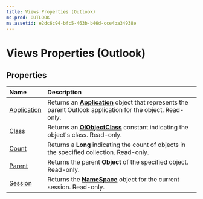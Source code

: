```yaml
---
title: Views Properties (Outlook)
ms.prod: OUTLOOK
ms.assetid: e2dc6c94-bfc5-463b-b46d-cce4ba34938e
---
```



# Views Properties (Outlook)

## Properties



|**Name**|**Description**|
|:-----|:-----|
|[Application](views-application-property-outlook.md)|Returns an  **[Application](application-object-outlook.md)** object that represents the parent Outlook application for the object. Read-only.|
|[Class](views-class-property-outlook.md)|Returns an  **[OlObjectClass](olobjectclass-enumeration-outlook.md)** constant indicating the object's class. Read-only.|
|[Count](views-count-property-outlook.md)|Returns a  **Long** indicating the count of objects in the specified collection. Read-only.|
|[Parent](views-parent-property-outlook.md)|Returns the parent  **Object** of the specified object. Read-only.|
|[Session](views-session-property-outlook.md)|Returns the  **[NameSpace](namespace-object-outlook.md)** object for the current session. Read-only.|

